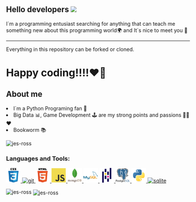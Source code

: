 
<h2> Hello developers <img src='https://images.emojiterra.com/google/noto-emoji/unicode-15/animated/1f44b.gif' width=30px></h2>
<p>I´m a programming entusiast searching for 
anything that can teach me something new about this programming world🌍
and It´s nice to meet you 🤗
</p>
<hr>
<p>Everything in this repository can be forked or cloned.</p>
<p aling-items=center><h1>Happy coding!!!!❤️‍🔥</h1></p>



<h2>About me</h2>

<p><li>I´m a Python Programing fan 🐍</li>
<li>Big Data 📊, Game Development 🕹 are my strong points and passions 💪🏽❤️</li>
<li>Bookworm 📚</li></p>




<p align="left"> <img src="https://komarev.com/ghpvc/?username=jes-ross&label=Profile%20views&color=0e75b6&style=flat" alt="jes-ross" /> </p>




<p align="left">
</p>

<h3 align="left">Languages and Tools:</h3>

<p align="left"> <a href="https://www.w3schools.com/css/" target="_blank" rel="noreferrer"> <img src="https://raw.githubusercontent.com/devicons/devicon/master/icons/css3/css3-original-wordmark.svg" alt="css3" width="40" height="40"/> </a> <a href="https://git-scm.com/" target="_blank" rel="noreferrer"> <img src="https://www.vectorlogo.zone/logos/git-scm/git-scm-icon.svg" alt="git" width="40" height="40"/> </a> <a href="https://www.w3.org/html/" target="_blank" rel="noreferrer"> <img src="https://raw.githubusercontent.com/devicons/devicon/master/icons/html5/html5-original-wordmark.svg" alt="html5" width="40" height="40"/> </a> <a href="https://developer.mozilla.org/en-US/docs/Web/JavaScript" target="_blank" rel="noreferrer"> <img src="https://raw.githubusercontent.com/devicons/devicon/master/icons/javascript/javascript-original.svg" alt="javascript" width="40" height="40"/> </a> <a href="https://www.mongodb.com/" target="_blank" rel="noreferrer"> <img src="https://raw.githubusercontent.com/devicons/devicon/master/icons/mongodb/mongodb-original-wordmark.svg" alt="mongodb" width="40" height="40"/> </a> <a href="https://www.mysql.com/" target="_blank" rel="noreferrer"> <img src="https://raw.githubusercontent.com/devicons/devicon/master/icons/mysql/mysql-original-wordmark.svg" alt="mysql" width="40" height="40"/> </a> <a href="https://pandas.pydata.org/" target="_blank" rel="noreferrer"> <img src="https://raw.githubusercontent.com/devicons/devicon/2ae2a900d2f041da66e950e4d48052658d850630/icons/pandas/pandas-original.svg" alt="pandas" width="40" height="40"/> </a> <a href="https://www.postgresql.org" target="_blank" rel="noreferrer"> <img src="https://raw.githubusercontent.com/devicons/devicon/master/icons/postgresql/postgresql-original-wordmark.svg" alt="postgresql" width="40" height="40"/> </a> <a href="https://www.python.org" target="_blank" rel="noreferrer"> <img src="https://raw.githubusercontent.com/devicons/devicon/master/icons/python/python-original.svg" alt="python" width="40" height="40"/> </a>  <a href="https://www.sqlite.org/" target="_blank" rel="noreferrer"> <img src="https://www.vectorlogo.zone/logos/sqlite/sqlite-icon.svg" alt="sqlite" width="60" height="40"/> </a> </p>









<p><img align="left" src="https://github-readme-stats.vercel.app/api/top-langs?username=jes-ross&show_icons=true&locale=en&layout=compact" alt="jes-ross" /></p>

<p>&nbsp;<img align="center" src="https://github-readme-stats.vercel.app/api?username=jes-ross&show_icons=true&locale=en" alt="jes-ross" /></p>





